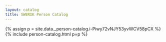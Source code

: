 ```yaml
---
layout: catalog
title: SWERIK Person Catalog
---
```

{% assign p = site.data._person-catalog.i-Piwy72vNJY53yvWCV58pCX %}
{% include person-catalog.html p=p %}

